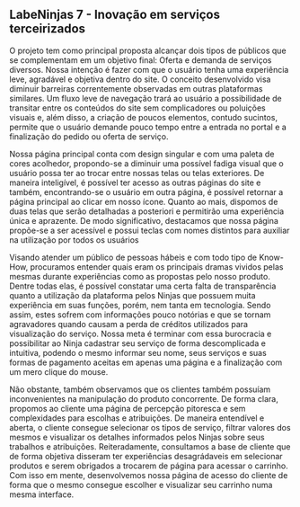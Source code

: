 ## LabeNinjas 7 - Inovação em serviços terceirizados

O projeto tem como principal proposta alcançar dois tipos de públicos que se complementam em um objetivo final: Oferta e demanda de serviços diversos.
Nossa intenção é fazer com que o usuário tenha uma experiência leve, agradável e objetiva dentro do site. O conceito desenvolvido visa diminuir barreiras
correntemente observadas em outras plataformas similares. Um fluxo leve de navegação trará ao usuário a possibilidade de transitar entre os conteúdos do site
sem complicadores ou poluições visuais e, além disso, a criação de poucos elementos, contudo sucintos, permite que o usuário demande pouco tempo entre a entrada
no portal e a finalização do pedido ou oferta de serviço.

Nossa página principal conta com design singular e com uma paleta de cores acolhedor, propondo-se a diminuir uma possível fadiga visual que o usuário possa
ter ao trocar entre nossas telas ou telas exteriores. De maneira inteligível, é possível ter acesso as outras páginas do site e também, encontrando-se o usuário
em outra página, é possível retornar a página principal ao clicar em nosso ícone. Quanto ao mais, dispomos de duas telas que serão detalhadas a posteriori e permitirão
uma experiência única e aprazente. De modo significativo, destacamos que nossa página propõe-se a ser acessível e possui teclas com nomes distintos para auxiliar na utilização
por todos os usuários

Visando atender um público de pessoas hábeis e com todo tipo de Know-How, procuramos entender quais eram os principais dramas vividos pelas mesmas durante experiências
como as propostas pelo nosso produto. Dentre todas elas, é possível constatar uma certa falta de transparência quanto a utilização da plataforma pelos Ninjas que possuem
muita experiência em suas funções, porém, nem tanta em tecnologia. Sendo assim, estes sofrem com informações pouco notórias e que se tornam agravadores quando causam a perda
de créditos utilizados para visualização do serviço. Nossa meta é terminar com essa burocracia e possibilitar ao Ninja cadastrar seu serviço de forma descomplicada e intuitiva,
podendo o mesmo informar seu nome, seus serviços e suas formas de pagamento aceitas em apenas uma página e a finalização com um mero clique do mouse.

Não obstante, também observamos que os clientes também possuíam inconvenientes na manipulação do produto concorrente. De forma clara, propomos ao cliente
uma página de percepção pitoresca e sem complexidades para escolhas e atribuições. De maneira entendível e aberta, o cliente consegue selecionar os tipos de serviço,
filtrar valores dos mesmos e visualizar os detalhes informados pelos Ninjas sobre seus trabalhos e atribuições. Reiteradamente, consultamos a base de cliente que de forma
objetiva disseram ter experiências desagrádaveis em selecionar produtos e serem obrigados a trocarem de página para acessar o carrinho. Com isso em mente, desenvolvemos nossa
página de acesso do cliente de forma que o mesmo consegue escolher e visualizar seu carrinho numa mesma interface.
